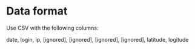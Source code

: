 # Data format

Use CSV with the following columns:

date, login, ip, [ignored], [ignored], [ignored], [ignored], latitude, logitude